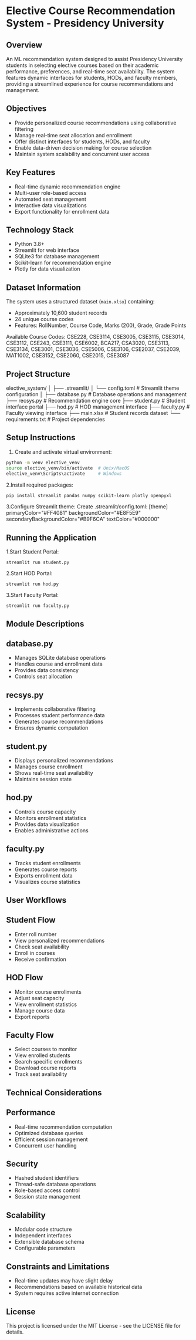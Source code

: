 # Elective Course Recommendation System - Presidency University

## Overview
An ML recommendation system designed to assist Presidency University students in selecting elective courses based on their academic performance, preferences, and real-time seat availability. The system features dynamic interfaces for students, HODs, and faculty members, providing a streamlined experience for course recommendations and management.

## Objectives
- Provide personalized course recommendations using collaborative filtering
- Manage real-time seat allocation and enrollment
- Offer distinct interfaces for students, HODs, and faculty
- Enable data-driven decision making for course selection
- Maintain system scalability and concurrent user access

## Key Features
- Real-time dynamic recommendation engine
- Multi-user role-based access
- Automated seat management
- Interactive data visualizations
- Export functionality for enrollment data

## Technology Stack
- Python 3.8+
- Streamlit for web interface
- SQLite3 for database management
- Scikit-learn for recommendation engine
- Plotly for data visualization

## Dataset Information
The system uses a structured dataset (`main.xlsx`) containing:
- Approximately 10,600 student records
- 24 unique course codes
- Features: RollNumber, Course Code, Marks (200), Grade, Grade Points

Available Course Codes:
CSE228, CSE3114, CSE3005, CSE3115, CSE3014, CSE3112, CSE243, CSE3111, CSE6002, BCA217, CSA3020, CSE3113, CSE3134, CSE3001, CSE3036, CSE5006, CSE3106, CSE2037, CSE2039, MAT1002, CSE3152, CSE2060, CSE2015, CSE3087

## Project Structure
elective_system/
│
├── .streamlit/
│   └── config.toml      # Streamlit theme configuration
│
├── database.py          # Database operations and management
├── recsys.py           # Recommendation engine core
├── student.py          # Student interface portal
├── hod.py              # HOD management interface
├── faculty.py          # Faculty viewing interface
├── main.xlsx           # Student records dataset
└── requirements.txt     # Project dependencies


## Setup Instructions

1. Create and activate virtual environment:
```bash
python -m venv elective_venv
source elective_venv/bin/activate  # Unix/MacOS
elective_venv\Scripts\activate     # Windows
```

2.Install required packages:
```bash
pip install streamlit pandas numpy scikit-learn plotly openpyxl
```

3.Configure Streamlit theme: Create .streamlit/config.toml:
[theme]
primaryColor="#FF4081"
backgroundColor="#E8F5E9"
secondaryBackgroundColor="#B9F6CA"
textColor="#000000"

## Running the Application
1.Start Student Portal:
```
streamlit run student.py
```
2.Start HOD Portal:
```
streamlit run hod.py
```
3.Start Faculty Portal:
```
streamlit run faculty.py
```

## Module Descriptions

## database.py
- Manages SQLite database operations
- Handles course and enrollment data
- Provides data consistency
- Controls seat allocation
## recsys.py
- Implements collaborative filtering
- Processes student performance data
- Generates course recommendations
- Ensures dynamic computation

## student.py
- Displays personalized recommendations
- Manages course enrollment
- Shows real-time seat availability
- Maintains session state

## hod.py
- Controls course capacity
- Monitors enrollment statistics
- Provides data visualization
- Enables administrative actions

## faculty.py
- Tracks student enrollments
- Generates course reports
- Exports enrollment data
- Visualizes course statistics

## User Workflows

## Student Flow
- Enter roll number
- View personalized recommendations
- Check seat availability
- Enroll in courses
- Receive confirmation

## HOD Flow
- Monitor course enrollments
- Adjust seat capacity
- View enrollment statistics
- Manage course data
- Export reports

## Faculty Flow
- Select courses to monitor
- View enrolled students
- Search specific enrollments
- Download course reports
- Track seat availability

## Technical Considerations

## Performance
- Real-time recommendation computation
- Optimized database queries
- Efficient session management
- Concurrent user handling

## Security
- Hashed student identifiers
- Thread-safe database operations
- Role-based access control
- Session state management

## Scalability
- Modular code structure
- Independent interfaces
- Extensible database schema
- Configurable parameters

## Constraints and Limitations
- Real-time updates may have slight delay
- Recommendations based on available historical data
- System requires active internet connection

## License

This project is licensed under the MIT License - see the LICENSE file for details.
